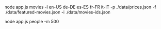 

node app.js movies -l en-US de-DE es-ES fr-FR it-IT -p ./data/prices.json -f ./data/featured-movies.json -i ./data/movies-ids.json

node app.js people -m 500